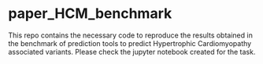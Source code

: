 # paper_HCM_benchmark
This repo contains the necessary code to reproduce the results obtained in the benchmark of prediction tools to predict Hypertrophic Cardiomyopathy associated variants. Please check the jupyter notebook created for the task.
